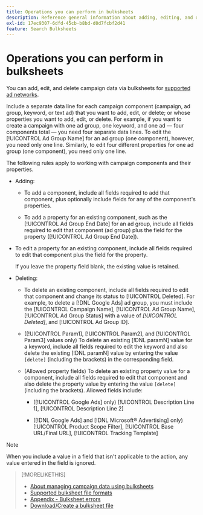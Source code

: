 ```yaml
---
title: Operations you can perform in bulksheets
description: Reference general information about adding, editing, and deleting campaign data using bulksheets.
exl-id: 17ec9307-6dfd-45cb-b8bd-d0d7fcbf2d41
feature: Search Bulksheets
---
```

# Operations you can perform in bulksheets

You can add, edit, and delete campaign data via bulksheets for [supported ad networks](../bulksheet-about.md#bulksheet-functionality-by-network).

Include a separate data line for each campaign component (campaign, ad group, keyword, or text ad) that you want to add, edit, or delete; or whose properties you want to add, edit, or delete. For example, if you want to create a campaign with one ad group, one keyword, and one ad &mdash; four components total &mdash; you need four separate data lines. To edit the [!UICONTROL Ad Group Name] for an ad group (one component), however, you need only one line. Similarly, to edit four different properties for one ad group (one component), you need only one line.

The following rules apply to working with campaign components and their properties.

* Adding:

  * To add a component, include all fields required to add that component, plus optionally include fields for any of the component's properties.
  
  * To add a property for an existing component, such as the [!UICONTROL Ad Group End Date] for an ad group, include all fields required to edit that component (ad group) plus the field for the property ([!UICONTROL Ad Group End Date]).
  
* To edit a property for an existing component, include all fields required to edit that component plus the field for the property.

  If you leave the property field blank, the existing value is retained.

* Deleting:

  * To delete an existing component, include all fields required to edit that component and change its status to [!UICONTROL Deleted]. For example, to delete a [!DNL Google Ads] ad group, you must include the [!UICONTROL Campaign Name], [!UICONTROL Ad Group Name], [!UICONTROL Ad Group Status] with a value of <i>[!UICONTROL Deleted]</i>, and [!UICONTROL Ad Group ID].

  * ([!UICONTROL Param1], [!UICONTROL Param2], and [!UICONTROL Param3] values only) To delete an existing [!DNL paramN] value for a keyword, include all fields required to edit the keyword and also delete the existing [!DNL paramN] value by entering the value `[delete]` (including the brackets) in the corresponding field.

  * (Allowed property fields) To delete an existing property value for a component, include all fields required to edit that component and also delete the property value by entering the value `[delete]` (including the brackets). Allowed fields include:

    * ([!UICONTROL Google Ads] only) [!UICONTROL Description Line 1], [!UICONTROL Description Line 2]
    
    * ([!DNL Google Ads] and [!DNL Microsoft® Advertising] only) [!UICONTROL Product Scope Filter], [!UICONTROL Base URL/Final URL], [!UICONTROL Tracking Template]

>[!NOTE]
>
>When you include a value in a field that isn't applicable to the action, any value entered in the field is ignored.
  
>[!MORELIKETHIS]
>
>* [About managing campaign data using bulksheets](../bulksheet-about.md)
>* [Supported bulksheet file formats](bulksheet-file-formats.md)
>* [Appendix - Bulksheet errors](../bulksheet-errors.md)
>* [Download/Create a bulksheet file](../bulksheet-download.md)
